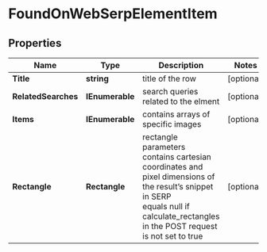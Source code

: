 # FoundOnWebSerpElementItem


## Properties

| Name | Type | Description | Notes |
|------------ | ------------- | ------------- | -------------|
**Title** | **string** | title of the row |[optional]|
**RelatedSearches** | **IEnumerable<string>** | search queries related to the elment |[optional]|
**Items** | **IEnumerable<FoundOnWebElement>** | contains arrays of specific images |[optional]|
**Rectangle** | **Rectangle** | rectangle parameters<br>contains cartesian coordinates and pixel dimensions of the result’s snippet in SERP<br>equals null if calculate_rectangles in the POST request is not set to true |[optional]|